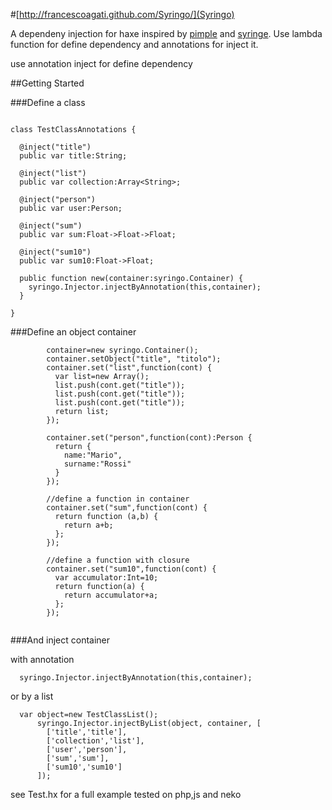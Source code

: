 #[http://francescoagati.github.com/Syringo/](Syringo)

A dependeny injection for haxe inspired by [pimple](http://pimple.sensiolabs.org) and [syringe](https://github.com/leandrosilva/syringe).
Use lambda function for define dependency and annotations for inject it.



use annotation inject for define dependency

##Getting Started

###Define a class
```

class TestClassAnnotations {
  
  @inject("title")
  public var title:String;

  @inject("list")
  public var collection:Array<String>;
  
  @inject("person")
  public var user:Person;
  
  @inject("sum")
  public var sum:Float->Float->Float;

  @inject("sum10")
  public var sum10:Float->Float;
  
  public function new(container:syringo.Container) {
    syringo.Injector.injectByAnnotation(this,container);
  }
  
}

```

###Define an object container 

```
        container=new syringo.Container();
        container.setObject("title", "titolo");
        container.set("list",function(cont) {
          var list=new Array();
          list.push(cont.get("title"));
          list.push(cont.get("title"));
          list.push(cont.get("title"));
          return list;
        });  
          
        container.set("person",function(cont):Person {
          return {
            name:"Mario",
            surname:"Rossi"
          }
        });
          
        //define a function in container
        container.set("sum",function(cont) {
          return function (a,b) {
            return a+b;
          };
        });
          
        //define a function with closure
        container.set("sum10",function(cont) {
          var accumulator:Int=10;
          return function(a) {
            return accumulator+a;
          };
        });
        

```


###And inject container

with annotation

```
  syringo.Injector.injectByAnnotation(this,container);
```

or by a list

```
  var object=new TestClassList();
      syringo.Injector.injectByList(object, container, [
        ['title','title'],
        ['collection','list'],
        ['user','person'],
        ['sum','sum'],
        ['sum10','sum10']
      ]);

```

see Test.hx for a full example
tested on php,js and neko
